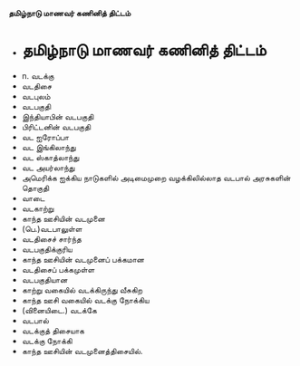 **தமிழ்நாடு மாணவர் கணினித் திட்டம்**
- # தமிழ்நாடு மாணவர் கணினித் திட்டம்
- n. வடக்கு
- வடதிசை
- வடபுலம்
- வடபகுதி
- இந்தியாபின் வடபகுதி
- பிரிட்டனின் வடபகுதி
- வட ஐரோப்பா
- வட இங்கிலாந்து
- வட ஸ்காத்லாந்து
- வட அயர்லாந்து
- அமெரிக்க ஐக்கிய நாடுகளில் அடிமைமுறை வழக்கிலில்லாத வடபால் அரசுகளின் தொகுதி
- வாடை
- வடகாற்று
- காந்த ஊசியின் வடமுனை
- (பெ.)வடபாலுள்ள
- வடதிசைச் சார்ந்த
- வடபகுதிக்குரிய
- காந்த ஊசியின் வடமுனைப் பக்கமான
- வடதிசைப் பக்கமுள்ள
- வடபகுதியான
- காற்று வகையில் வடக்கிருந்து வீசுகிற
- காந்த ஊசி வகையில் வடக்கு நோக்கிய
- (வினையிடை.) வடக்கே
- வடபால்
- வடக்குத் திசையாக
- வடக்கு நோக்கி
- காந்த ஊசியின் வடமுனைத்திசையில்.

